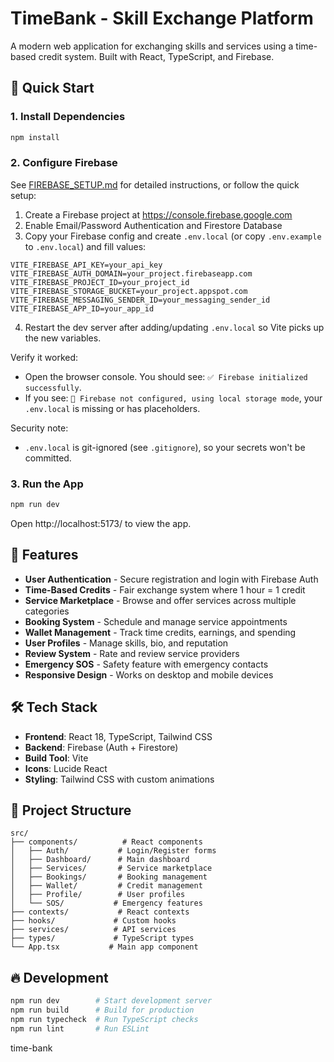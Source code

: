 # TimeBank - Skill Exchange Platform

A modern web application for exchanging skills and services using a time-based credit system. Built with React, TypeScript, and Firebase.

## 🚀 Quick Start

### 1. Install Dependencies
```powershell
npm install
```

### 2. Configure Firebase
See [FIREBASE_SETUP.md](./FIREBASE_SETUP.md) for detailed instructions, or follow the quick setup:

1. Create a Firebase project at https://console.firebase.google.com
2. Enable Email/Password Authentication and Firestore Database
3. Copy your Firebase config and create `.env.local` (or copy `.env.example` to `.env.local`) and fill values:

```env
VITE_FIREBASE_API_KEY=your_api_key
VITE_FIREBASE_AUTH_DOMAIN=your_project.firebaseapp.com
VITE_FIREBASE_PROJECT_ID=your_project_id
VITE_FIREBASE_STORAGE_BUCKET=your_project.appspot.com
VITE_FIREBASE_MESSAGING_SENDER_ID=your_messaging_sender_id
VITE_FIREBASE_APP_ID=your_app_id
```

4. Restart the dev server after adding/updating `.env.local` so Vite picks up the new variables.

Verify it worked:
- Open the browser console. You should see: `✅ Firebase initialized successfully`.
- If you see: `🏪 Firebase not configured, using local storage mode`, your `.env.local` is missing or has placeholders.

Security note:
- `.env.local` is git-ignored (see `.gitignore`), so your secrets won't be committed.

### 3. Run the App
```powershell
npm run dev
```

Open http://localhost:5173/ to view the app.

## 📱 Features

- **User Authentication** - Secure registration and login with Firebase Auth
- **Time-Based Credits** - Fair exchange system where 1 hour = 1 credit
- **Service Marketplace** - Browse and offer services across multiple categories
- **Booking System** - Schedule and manage service appointments
- **Wallet Management** - Track time credits, earnings, and spending
- **User Profiles** - Manage skills, bio, and reputation
- **Review System** - Rate and review service providers
- **Emergency SOS** - Safety feature with emergency contacts
- **Responsive Design** - Works on desktop and mobile devices

## 🛠️ Tech Stack

- **Frontend**: React 18, TypeScript, Tailwind CSS
- **Backend**: Firebase (Auth + Firestore)
- **Build Tool**: Vite
- **Icons**: Lucide React
- **Styling**: Tailwind CSS with custom animations

## 📂 Project Structure

```
src/
├── components/          # React components
│   ├── Auth/           # Login/Register forms
│   ├── Dashboard/      # Main dashboard
│   ├── Services/       # Service marketplace
│   ├── Bookings/       # Booking management
│   ├── Wallet/         # Credit management
│   ├── Profile/        # User profiles
│   └── SOS/           # Emergency features
├── contexts/           # React contexts
├── hooks/             # Custom hooks
├── services/          # API services
├── types/             # TypeScript types
└── App.tsx           # Main app component
```

## 🔥 Development

```powershell
npm run dev        # Start development server
npm run build      # Build for production
npm run typecheck  # Run TypeScript checks
npm run lint       # Run ESLint
```
time-bank
